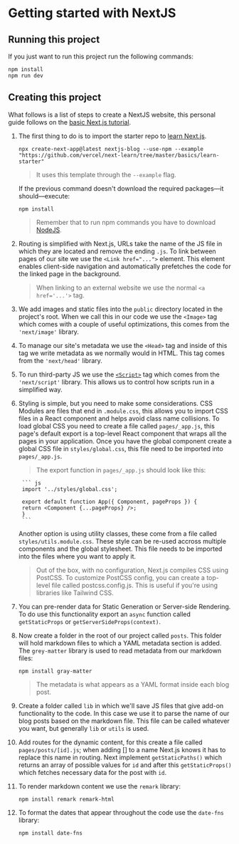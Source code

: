 # Getting started with NextJS

## Running this project

If you just want to run this project run the following commands:

``` shell
npm install
npm run dev
```

## Creating this project

What follows is a list of steps to create a NextJS website, this personal guide follows on the [basic Next.js tutorial](https://nextjs.org/learn/basics/create-nextjs-app).

1. The first thing to do is to import the starter repo to [learn Next.js](https://nextjs.org/learn).

    ``` shell
    npx create-next-app@latest nextjs-blog --use-npm --example "https://github.com/vercel/next-learn/tree/master/basics/learn-starter"
    ```

    >  It uses this template through the `--example` flag.

    If the previous command doesn't download the required packages—it should—execute:

    ``` shell
    npm install
    ```

    > Remember that to run npm commands you have to download [NodeJS](https://nodejs.org/en/).

2. Routing is simplified with Next.js, URLs take the name of the JS file in which they are located and remove the ending `.js`. To link between pages of our site we use the `<Link href="...">` element. This element enables client-side navigation and automatically prefetches the code for the linked page in the background.

    > When linking to an external website we use the normal `<a href='...'>` tag.

3. We add images and static files into the `public` directory located in the project's root. When we call this in our code we use the `<Image>` tag which comes with a couple of useful optimizations, this comes from the `'next/image'` library.

4. To manage our site's metadata we use the `<Head>` tag and inside of this tag we write metadata as we normally would in HTML. This tag comes from the `'next/head'` library.

5. To run third-party JS we use the [`<Script>`](https://nextjs.org/docs/basic-features/script) tag which comes from the `'next/script'` library. This allows us to control how scripts run in a simplified way.

6. Styling is simple, but you need to make some considerations. CSS Modules are files that end in `.module.css`, this allows you to import CSS files in a React component and helps avoid class name collisions. To load global CSS you need to create a file called `pages/_app.js`, this page's default export is a top-level React component that wraps all the pages in your application. Once you have the global component create a global CSS file in `styles/global.css`, this file need to be imported into `pages/_app.js`.

    > The export function in `pages/_app.js` should look like this:

        ``` js
        import '../styles/global.css';

        export default function App({ Component, pageProps }) {
        return <Component {...pageProps} />;
        }
        ```

    Another option is using utility classes, these come from a file called `styles/utils.module.css`. These style can be re-used accross multiple components and the global stylesheet. This file needs to be imported into the files where you want to apply it.

    > Out of the box, with no configuration, Next.js compiles CSS using PostCSS. To customize PostCSS config, you can create a top-level file called postcss.config.js. This is useful if you're using libraries like Tailwind CSS.

7. You can pre-render data for Static Generation or Server-side Rendering. To do use this functionality export an `async` function called `getStaticProps` or `getServerSideProps(context)`.

8. Now create a folder in the root of our project called `posts`. This folder will hold markdown files to which a YAML metadata section is added. The `grey-matter` library is used to read metadata from our markdown files:

    ``` shell
    npm install gray-matter
    ```

    > The metadata is what appears as a YAML format inside each blog post.

9. Create a folder called `lib` in which we'll save JS files that give add-on functionality to the code. In this case we use it to parse the name of our blog posts based on the markdown file. This file can be called whatever you want, but generally `lib` or `utils` is used.

10. Add routes for the dynamic content, for this create a file called `pages/posts/[id].js`; when adding [] to a name Next.js knows it has to replace this name in routing. Next implement `getStaticPaths()` which returns an array of possible values for `id` and after this `getStaticProps()` which fetches necessary data for the post with `id`.

11. To render markdown content we use the `remark` library:

    ``` shell
    npm install remark remark-html
    ```
12. To format the dates that appear throughout the code use the `date-fns` library:

    ``` shell
    npm install date-fns
    ```
